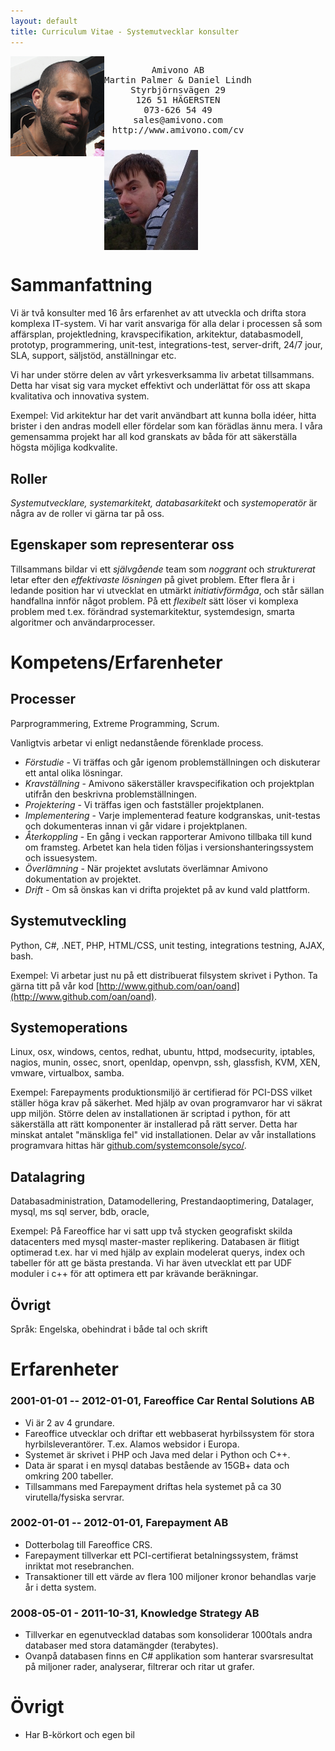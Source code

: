 ```yaml
---
layout: default
title: Curriculum Vitae - Systemutvecklar konsulter
---
```


<div>
    <img style="float:left;padding:0px" width="150" src="/images/martin-palmer.png">
    <pre style="float:left;text-align:center;padding-bottom:10px">
Amivono AB
Martin Palmer &amp; Daniel Lindh
Styrbjörnsvägen 29
126 51 HÄGERSTEN
073-626 54 49
sales@amivono.com
http://www.amivono.com/cv</pre>
    <img style="float:left;padding:0px" width="150" src="/images/daniel-lindh.jpg">
</div>
<div style="clear:both"></div>

# Sammanfattning

Vi är två konsulter med 16 års erfarenhet av att utveckla och drifta stora komplexa IT-system. Vi har varit ansvariga för alla delar i processen så som affärsplan, projektledning, kravspecifikation, arkitektur, databasmodell, prototyp, programmering, unit-test, integrations-test, server-drift, 24/7 jour, SLA, support, säljstöd, anställningar etc.

Vi har under större delen av vårt yrkesverksamma liv arbetat tillsammans. Detta har visat sig vara mycket effektivt och underlättat för oss att skapa kvalitativa och innovativa system.

Exempel: Vid arkitektur har det varit användbart att kunna bolla idéer, hitta brister i den andras modell eller fördelar som kan förädlas ännu mera. I våra gemensamma projekt har all kod granskats av båda för att säkerställa högsta möjliga kodkvalite.

## Roller

_Systemutvecklare, systemarkitekt, databasarkitekt_ och _systemoperatör_ är några av de roller vi gärna tar på oss.

## Egenskaper som representerar oss

Tillsammans bildar vi ett _självgående_ team som _noggrant_ och _strukturerat_ letar efter den _effektivaste lösningen_ på givet problem. Efter flera år i ledande position har vi utvecklat en utmärkt _initiativförmåga_, och står sällan handfallna innför något problem. På ett _flexibelt_ sätt löser vi komplexa problem med t.ex. förändrad systemarkitektur, systemdesign, smarta algoritmer och användarprocesser.

# Kompetens/Erfarenheter

## Processer

Parprogrammering, Extreme Programming, Scrum.

Vanligtvis arbetar vi enligt nedanstående förenklade process.

* _Förstudie_ - Vi träffas och går igenom problemställningen och diskuterar ett antal olika lösningar.
* _Kravställning_ - Amivono säkerställer kravspecifikation och projektplan utifrån den beskrivna problemställningen.
* _Projektering_ - Vi träffas igen och fastställer projektplanen.
* _Implementering_ - Varje implementerad feature kodgranskas, unit-testas och dokumenteras innan vi går vidare i projektplanen.
* _Återkoppling_ - En gång i veckan rapporterar Amivono tillbaka till kund om framsteg. Arbetet kan hela tiden följas i versionshanteringssystem och issuesystem.
* _Överlämning_ - När projektet avslutats överlämnar Amivono dokumentation av projektet.
* _Drift_ - Om så önskas kan vi drifta projektet på av kund vald plattform.

## Systemutveckling

Python, C#, .NET, PHP, HTML/CSS, unit testing, integrations testning, AJAX, bash.

Exempel: Vi arbetar just nu på ett distribuerat filsystem skrivet i Python. Ta gärna titt på vår kod [http://www.github.com/oan/oand](http://www.github.com/oan/oand).

## Systemoperations

Linux, osx, windows, centos, redhat, ubuntu, httpd, modsecurity, iptables, nagios, munin, ossec, snort, openldap, openvpn, ssh, glassfish, KVM, XEN, vmware, virtualbox, samba.

Exempel: Farepayments produktionsmiljö är certifierad för PCI-DSS vilket ställer höga krav på säkerhet. Med hjälp av ovan programvaror har vi säkrat upp miljön. Större delen av installationen är scriptad i python, för att säkerställa att rätt komponenter är installerad på rätt server. Detta har minskat antalet "mänskliga fel" vid installationen. Delar av vår installations programvara hittas här [github.com/systemconsole/syco/](github.com/systemconsole/syco/).

## Datalagring

Databasadministration, Datamodellering, Prestandaoptimering, Datalager, mysql, ms sql server, bdb, oracle,

Exempel: På Fareoffice har vi satt upp två stycken geografiskt skilda datacenters med mysql master-master replikering. Databasen är flitigt optimerad t.ex. har vi med hjälp av explain modelerat querys, index och tabeller för att ge bästa prestanda. Vi har även utvecklat ett par UDF moduler i c++ för att optimera ett par krävande beräkningar.

## Övrigt

Språk: Engelska, obehindrat i både tal och skrift

# Erfarenheter

### 2001-01-01 -- 2012-01-01, Fareoffice Car Rental Solutions AB

* Vi är 2 av 4 grundare.
* Fareoffice utvecklar och driftar ett webbaserat hyrbilssystem för stora hyrbilsleverantörer. T.ex. Alamos websidor i Europa.
* Systemet är skrivet i PHP och Java med delar i Python och C++.
* Data är sparat i en mysql databas bestående av 15GB+ data och omkring 200 tabeller.
* Tillsammans med Farepayment driftas hela systemet på ca 30 virutella/fysiska servrar.

### 2002-01-01 -- 2012-01-01, Farepayment AB

* Dotterbolag till Fareoffice CRS.
* Farepayment tillverkar ett PCI-certifierat betalningssystem, främst inriktat mot resebranchen.
* Transaktioner till ett värde av flera 100 miljoner kronor behandlas varje år i detta system.

### 2008-05-01 - 2011-10-31, Knowledge Strategy AB

* Tillverkar en egenutvecklad databas som konsoliderar 1000tals andra databaser med stora datamängder (terabytes).
* Ovanpå databasen finns en C# applikation som hanterar svarsresultat på miljoner rader, analyserar, filtrerar och ritar ut grafer.

# Övrigt

* Har B-körkort och egen bil
